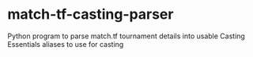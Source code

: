 # match-tf-casting-parser
Python program to parse match.tf tournament details into usable Casting Essentials aliases to use for casting
